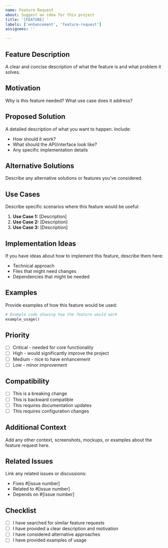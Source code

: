```yaml
---
name: Feature Request
about: Suggest an idea for this project
title: '[FEATURE] '
labels: ['enhancement', 'feature-request']
assignees: ''

---
```


## Feature Description
A clear and concise description of what the feature is and what problem it solves.

## Motivation
Why is this feature needed? What use case does it address?

## Proposed Solution
A detailed description of what you want to happen. Include:
- How should it work?
- What should the API/interface look like?
- Any specific implementation details

## Alternative Solutions
Describe any alternative solutions or features you've considered.

## Use Cases
Describe specific scenarios where this feature would be useful:
1. **Use Case 1:** [Description]
2. **Use Case 2:** [Description]
3. **Use Case 3:** [Description]

## Implementation Ideas
If you have ideas about how to implement this feature, describe them here:
- Technical approach
- Files that might need changes
- Dependencies that might be needed

## Examples
Provide examples of how this feature would be used:

```python
# Example code showing how the feature would work
example_usage()
```

## Priority
- [ ] Critical - needed for core functionality
- [ ] High - would significantly improve the project
- [ ] Medium - nice to have enhancement
- [ ] Low - minor improvement

## Compatibility
- [ ] This is a breaking change
- [ ] This is backward compatible
- [ ] This requires documentation updates
- [ ] This requires configuration changes

## Additional Context
Add any other context, screenshots, mockups, or examples about the feature request here.

## Related Issues
Link any related issues or discussions:
- Fixes #[issue number]
- Related to #[issue number]
- Depends on #[issue number]

## Checklist
- [ ] I have searched for similar feature requests
- [ ] I have provided a clear description and motivation
- [ ] I have considered alternative approaches
- [ ] I have provided examples of usage
